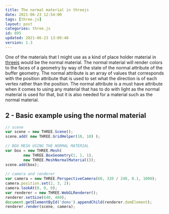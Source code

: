 ```yaml
---
title: The normal material in threejs
date: 2021-06-23 12:54:00
tags: [three.js]
layout: post
categories: three.js
id: 895
updated: 2021-06-23 13:09:40
version: 1.3
---
```


One of the materials that I might use as a kind of place holder material in [threejs](https://threejs.org/docs/#manual/en/introduction/Creating-a-scene) would be the normal material. The normal material will render colors to the faces of a geometry by way of the state of the normal attribute of the buffer geometry. The normal attribute is an array of values that corresponds with the position attribute that is used to set what the direction is of each vertex rather than the position. The normal attribute is a must have attribute when it comes to using any material that has to do with light as the normal material is used for that, but it is also needed for a material such as the normal material.

<!-- more -->

## 2 - Basic example using the normal material

```js
// scene
var scene = new THREE.Scene();
scene.add( new THREE.GridHelper(10, 10) );
 
// BOX MESH USING THE NORMAL MATERIAL
var box = new THREE.Mesh(
        new THREE.BoxGeometry(1, 1, 1),
        new THREE.MeshNormalMaterial());
scene.add(box);
 
// camera and renderer
var camera = new THREE.PerspectiveCamera(60, 320 / 240, 0.1, 1000);
camera.position.set(2, 3, 2);
camera.lookAt(0, 0, 0);
var renderer = new THREE.WebGLRenderer();
renderer.setSize(640, 480);
document.getElementById('demo').appendChild(renderer.domElement);
renderer.render(scene, camera);
```